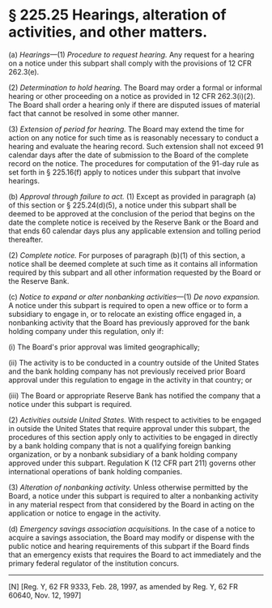 # § 225.25   Hearings, alteration of activities, and other matters.

(a) *Hearings*—(1) *Procedure to request hearing.* Any request for a hearing on a notice under this subpart shall comply with the provisions of 12 CFR 262.3(e).


(2) *Determination to hold hearing.* The Board may order a formal or informal hearing or other proceeding on a notice as provided in 12 CFR 262.3(i)(2). The Board shall order a hearing only if there are disputed issues of material fact that cannot be resolved in some other manner.


(3) *Extension of period for hearing.* The Board may extend the time for action on any notice for such time as is reasonably necessary to conduct a hearing and evaluate the hearing record. Such extension shall not exceed 91 calendar days after the date of submission to the Board of the complete record on the notice. The procedures for computation of the 91-day rule as set forth in § 225.16(f) apply to notices under this subpart that involve hearings.


(b) *Approval through failure to act.* (1) Except as provided in paragraph (a) of this section or § 225.24(d)(5), a notice under this subpart shall be deemed to be approved at the conclusion of the period that begins on the date the complete notice is received by the Reserve Bank or the Board and that ends 60 calendar days plus any applicable extension and tolling period thereafter. 


(2) *Complete notice.* For purposes of paragraph (b)(1) of this section, a notice shall be deemed complete at such time as it contains all information required by this subpart and all other information requested by the Board or the Reserve Bank.


(c) *Notice to expand or alter nonbanking activities*—(1) *De novo expansion.* A notice under this subpart is required to open a new office or to form a subsidiary to engage in, or to relocate an existing office engaged in, a nonbanking activity that the Board has previously approved for the bank holding company under this regulation, only if:


(i) The Board's prior approval was limited geographically;


(ii) The activity is to be conducted in a country outside of the United States and the bank holding company has not previously received prior Board approval under this regulation to engage in the activity in that country; or


(iii) The Board or appropriate Reserve Bank has notified the company that a notice under this subpart is required.


(2) *Activities outside United States.* With respect to activities to be engaged in outside the United States that require approval under this subpart, the procedures of this section apply only to activities to be engaged in directly by a bank holding company that is not a qualifying foreign banking organization, or by a nonbank subsidiary of a bank holding company approved under this subpart. Regulation K (12 CFR part 211) governs other international operations of bank holding companies.


(3) *Alteration of nonbanking activity.* Unless otherwise permitted by the Board, a notice under this subpart is required to alter a nonbanking activity in any material respect from that considered by the Board in acting on the application or notice to engage in the activity.


(d) *Emergency savings association acquisitions.* In the case of a notice to acquire a savings association, the Board may modify or dispense with the public notice and hearing requirements of this subpart if the Board finds that an emergency exists that requires the Board to act immediately and the primary federal regulator of the institution concurs.



---

[N] [Reg. Y, 62 FR 9333, Feb. 28, 1997, as amended by Reg. Y, 62 FR 60640, Nov. 12, 1997]





